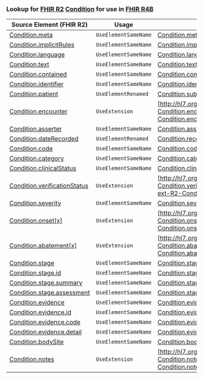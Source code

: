 ### Lookup for [FHIR R2](https://hl7.org/fhir/DSTU2/) [Condition](https://hl7.org/fhir/DSTU2/Condition.html) for use in [FHIR R4B](https://hl7.org/fhir/R4B/)

| Source Element (FHIR R2) | Usage | Target |
| -------------- | ----- | ------ |
| [Condition.meta](https://hl7.org/fhir/DSTU2/Condition.html#resource) | `UseElementSameName` | [Condition.meta](https://hl7.org/fhir/R4B/Condition.html#resource) |
| [Condition.implicitRules](https://hl7.org/fhir/DSTU2/Condition.html#resource) | `UseElementSameName` | [Condition.implicitRules](https://hl7.org/fhir/R4B/Condition.html#resource) |
| [Condition.language](https://hl7.org/fhir/DSTU2/Condition.html#resource) | `UseElementSameName` | [Condition.language](https://hl7.org/fhir/R4B/Condition.html#resource) |
| [Condition.text](https://hl7.org/fhir/DSTU2/Condition.html#resource) | `UseElementSameName` | [Condition.text](https://hl7.org/fhir/R4B/Condition.html#resource) |
| [Condition.contained](https://hl7.org/fhir/DSTU2/Condition.html#resource) | `UseElementSameName` | [Condition.contained](https://hl7.org/fhir/R4B/Condition.html#resource) |
| [Condition.identifier](https://hl7.org/fhir/DSTU2/Condition.html#resource) | `UseElementSameName` | [Condition.identifier](https://hl7.org/fhir/R4B/Condition.html#resource) |
| [Condition.patient](https://hl7.org/fhir/DSTU2/Condition.html#resource) | `UseElementRenamed` | [Condition.subject](https://hl7.org/fhir/R4B/Condition.html#resource) |
| [Condition.encounter](https://hl7.org/fhir/DSTU2/Condition.html#resource) | `UseExtension` | [http://hl7.org/fhir/1.0/StructureDefinition/extension-Condition.encounter](StructureDefinition-ext-R2-Condition.encounter.html) |
| [Condition.asserter](https://hl7.org/fhir/DSTU2/Condition.html#resource) | `UseElementSameName` | [Condition.asserter](https://hl7.org/fhir/R4B/Condition.html#resource) |
| [Condition.dateRecorded](https://hl7.org/fhir/DSTU2/Condition.html#resource) | `UseElementRenamed` | [Condition.recordedDate](https://hl7.org/fhir/R4B/Condition.html#resource) |
| [Condition.code](https://hl7.org/fhir/DSTU2/Condition.html#resource) | `UseElementSameName` | [Condition.code](https://hl7.org/fhir/R4B/Condition.html#resource) |
| [Condition.category](https://hl7.org/fhir/DSTU2/Condition.html#resource) | `UseElementSameName` | [Condition.category](https://hl7.org/fhir/R4B/Condition.html#resource) |
| [Condition.clinicalStatus](https://hl7.org/fhir/DSTU2/Condition.html#resource) | `UseElementSameName` | [Condition.clinicalStatus](https://hl7.org/fhir/R4B/Condition.html#resource) |
| [Condition.verificationStatus](https://hl7.org/fhir/DSTU2/Condition.html#resource) | `UseExtension` | [http://hl7.org/fhir/1.0/StructureDefinition/extension-Condition.verificationStatus](StructureDefinition-ext-R2-Condition.verificationStatus.html) |
| [Condition.severity](https://hl7.org/fhir/DSTU2/Condition.html#resource) | `UseElementSameName` | [Condition.severity](https://hl7.org/fhir/R4B/Condition.html#resource) |
| [Condition.onset[x]](https://hl7.org/fhir/DSTU2/Condition.html#resource) | `UseExtension` | [http://hl7.org/fhir/1.0/StructureDefinition/extension-Condition.onset](StructureDefinition-ext-R2-Condition.onset.html) |
| [Condition.abatement[x]](https://hl7.org/fhir/DSTU2/Condition.html#resource) | `UseExtension` | [http://hl7.org/fhir/1.0/StructureDefinition/extension-Condition.abatement](StructureDefinition-ext-R2-Condition.abatement.html) |
| [Condition.stage](https://hl7.org/fhir/DSTU2/Condition.html#resource) | `UseElementSameName` | [Condition.stage](https://hl7.org/fhir/R4B/Condition.html#resource) |
| [Condition.stage.id](https://hl7.org/fhir/DSTU2/Condition.html#resource) | `UseElementSameName` | [Condition.stage.id](https://hl7.org/fhir/R4B/Condition.html#resource) |
| [Condition.stage.summary](https://hl7.org/fhir/DSTU2/Condition.html#resource) | `UseElementSameName` | [Condition.stage.summary](https://hl7.org/fhir/R4B/Condition.html#resource) |
| [Condition.stage.assessment](https://hl7.org/fhir/DSTU2/Condition.html#resource) | `UseElementSameName` | [Condition.stage.assessment](https://hl7.org/fhir/R4B/Condition.html#resource) |
| [Condition.evidence](https://hl7.org/fhir/DSTU2/Condition.html#resource) | `UseElementSameName` | [Condition.evidence](https://hl7.org/fhir/R4B/Condition.html#resource) |
| [Condition.evidence.id](https://hl7.org/fhir/DSTU2/Condition.html#resource) | `UseElementSameName` | [Condition.evidence.id](https://hl7.org/fhir/R4B/Condition.html#resource) |
| [Condition.evidence.code](https://hl7.org/fhir/DSTU2/Condition.html#resource) | `UseElementSameName` | [Condition.evidence.code](https://hl7.org/fhir/R4B/Condition.html#resource) |
| [Condition.evidence.detail](https://hl7.org/fhir/DSTU2/Condition.html#resource) | `UseElementSameName` | [Condition.evidence.detail](https://hl7.org/fhir/R4B/Condition.html#resource) |
| [Condition.bodySite](https://hl7.org/fhir/DSTU2/Condition.html#resource) | `UseElementSameName` | [Condition.bodySite](https://hl7.org/fhir/R4B/Condition.html#resource) |
| [Condition.notes](https://hl7.org/fhir/DSTU2/Condition.html#resource) | `UseExtension` | [http://hl7.org/fhir/1.0/StructureDefinition/extension-Condition.notes](StructureDefinition-ext-R2-Condition.notes.html) |
